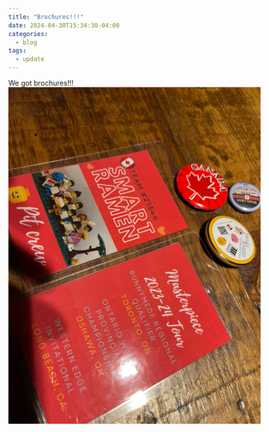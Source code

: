 ```yaml
---
title: "Brochures!!!"
date: 2024-04-30T15:34:30-04:00
categories:
  - blog
tags:
  - update
---
```


We got brochures!!!
![brochures](/assets/images/brochures.jpeg)